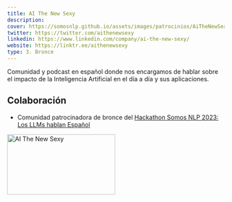 ```yaml
---
title: AI The New Sexy
description:
cover: https://somosnlp.github.io/assets/images/patrocinios/AiTheNewSexy.PNG
twitter: https://twitter.com/aithenewsexy
linkedin: https://www.linkedin.com/company/ai-the-new-sexy/
website: https://linktr.ee/aithenewsexy
type: 3. Bronce
---
```


Comunidad y podcast en español donde nos encargamos de hablar sobre el impacto de la Inteligencia Artificial en el día a día y sus aplicaciones.

## Colaboración

- Comunidad patrocinadora de bronce del [Hackathon Somos NLP 2023: Los LLMs hablan Español](https://somosnlp.org/hackathon)


<div class="flex justify-center">
    <img alt="AI The New Sexy" width="250" height="140" 
    src="https://somosnlp.github.io/assets/images/patrocinios/AiTheNewSexy.PNG" />
</div>
